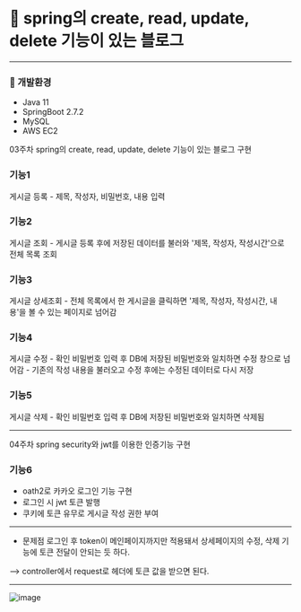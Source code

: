 # 📝 spring의 create, read, update, delete 기능이 있는 블로그

---


### 🔎 개발환경
- Java 11
- SpringBoot 2.7.2 
- MySQL
- AWS EC2

03주차 spring의 create, read, update, delete 기능이 있는 블로그 구현 

### 기능1
  게시글 등록 
    - 제목, 작성자, 비밀번호, 내용 입력

### 기능2
  게시글 조회
    - 게시글 등록 후에 저장된 데이터를 불러와 '제목, 작성자, 작성시간'으로 전체 목록 조회

### 기능3
  게시글 상세조회
    - 전체 목록에서 한 게시글을 클릭하면 '제목, 작성자, 작성시간, 내용'을 볼 수 있는 페이지로 넘어감

### 기능4
  게시글 수정
    - 확인 비밀번호 입력 후 DB에 저장된 비밀번호와 일치하면 수정 창으로 넘어감
    - 기존의 작성 내용을 불러오고 수정 후에는 수정된 데이터로 다시 저장

### 기능5
  게시글 삭제
    - 확인 비밀번호 입력 후 DB에 저장된 비밀번호와 일치하면 삭제됨


----------
04주차 spring security와 jwt를 이용한 인증기능 구현

### 기능6
  * oath2로 카카오 로그인 기능 구현
  * 로그인 시 jwt 토큰 발행
  * 쿠키에 토큰 유무로 게시글 작성 권한 부여

-------

* 문제점
로그인 후 token이 메인페이지까지만 적용돼서 상세페이지의 수정, 삭제 기능에 토큰 전달이 안되는 듯 하다.

--> controller에서 request로 헤더에 토큰 값을 받으면 된다.

------
![image](https://user-images.githubusercontent.com/44489399/188465629-89eb011e-2738-4a01-affb-5011051c525d.png)
